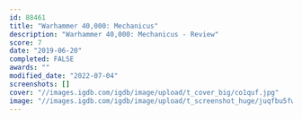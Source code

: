 ```yaml
---
id: 88461
title: "Warhammer 40,000: Mechanicus"
description: "Warhammer 40,000: Mechanicus - Review"
score: 7
date: "2019-06-20"
completed: FALSE
awards: ""
modified_date: "2022-07-04"
screenshots: []
cover: "//images.igdb.com/igdb/image/upload/t_cover_big/co1quf.jpg"
image: "//images.igdb.com/igdb/image/upload/t_screenshot_huge/juqfbu5fwb7r8wjpmcgh.jpg"
---
```

